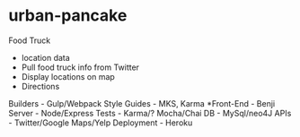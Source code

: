 # urban-pancake

Food Truck
  * location data
  * Pull food truck info from Twitter
  * Display locations on map
  * Directions

Builders - Gulp/Webpack
Style Guides - MKS, Karma
*Front-End - Benji
Server - Node/Express
Tests - Karma/?  Mocha/Chai
DB - MySql/neo4J
APIs - Twitter/Google Maps/Yelp
Deployment - Heroku

